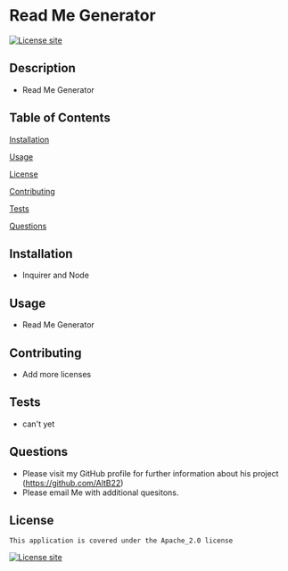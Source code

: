 # Read Me Generator    
  [![License site](https://img.shields.io/badge/License-Apache_2.0-blue.svg)](https://choosealicense.com/licenses/apache-2.0)

  ## Description
  - Read Me Generator
  ## Table of Contents
  [Installation](#installation)

  [Usage](#usage)

  [License](#license)

  [Contributing](#contributing)

  [Tests](#tests)

  [Questions](#questions)

  ## Installation
  - Inquirer and Node
  ## Usage
  - Read Me Generator
  ## Contributing
  - Add more  licenses
  ## Tests
  - can't yet
  ## Questions
  - Please visit my GitHub profile for further information about his project (https://github.com/AltB22)
  - Please email Me with additional quesitons.
  ## License
    This application is covered under the Apache_2.0 license

  [![License site](https://img.shields.io/badge/License-Apache_2.0-blue.svg)](https://choosealicense.com/licenses/apache-2.0)

  